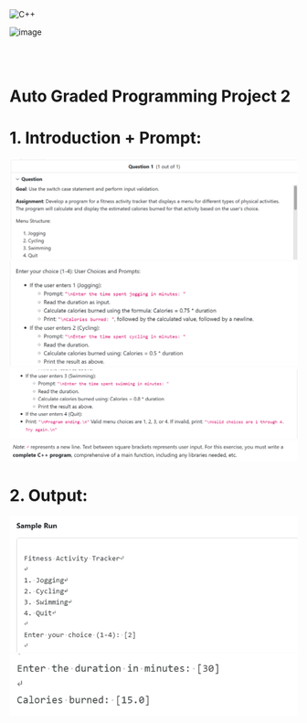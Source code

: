  <img src="https://github.com/phuongtrieu97coder/Readme_Content_Structure/assets/82598726/f69b0d26-3d64-4420-944c-75e4c23df1f4" alt="C++" width="40px" height="40px">

![image](https://github.com/phuongtrieu97coder/C_plus_plus_projects/assets/82598726/8de9d437-c1c0-4cee-a9e9-15cea7329fe2)


<br><br>


# Auto Graded Programming Project 2

# 1. Introduction + Prompt:
![alt text](image.png)
![alt text](image-1.png)
![alt text](image-2.png)
![alt text](image-3.png)
# 2. Output:
![alt text](image-4.png)
![alt text](image-5.png)